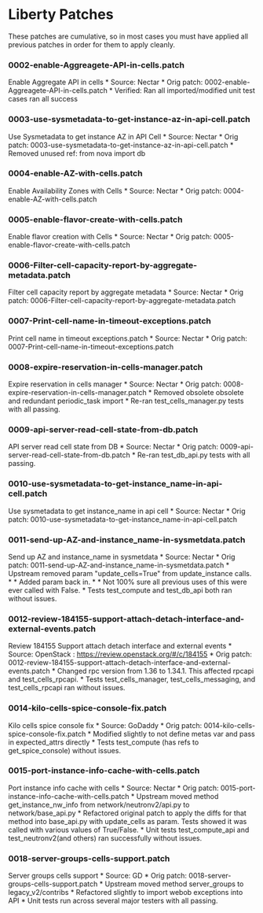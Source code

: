# Liberty Patches

These patches are cumulative, so in most cases you must have applied all
previous patches in order for them to apply cleanly.

### 0002-enable-Aggreagete-API-in-cells.patch

Enable Aggregate API in cells * Source: Nectar * Orig patch: 0002-enable-Aggreagete-API-in-cells.patch * Verified: Ran all imported/modified unit test cases ran all success

### 0003-use-sysmetadata-to-get-instance-az-in-api-cell.patch

Use Sysmetadata to get instance AZ in API Cell * Source: Nectar * Orig patch: 0003-use-sysmetadata-to-get-instance-az-in-api-cell.patch * Removed unused ref: from nova import db

### 0004-enable-AZ-with-cells.patch

Enable Availability Zones with Cells * Source: Nectar * Orig patch: 0004-enable-AZ-with-cells.patch

### 0005-enable-flavor-create-with-cells.patch

Enable flavor creation with Cells * Source: Nectar * Orig patch: 0005-enable-flavor-create-with-cells.patch

### 0006-Filter-cell-capacity-report-by-aggregate-metadata.patch

Filter cell capacity report by aggregate metadata * Source: Nectar * Orig patch: 0006-Filter-cell-capacity-report-by-aggregate-metadata.patch

### 0007-Print-cell-name-in-timeout-exceptions.patch

Print cell name in timeout exceptions.patch * Source: Nectar * Orig patch: 0007-Print-cell-name-in-timeout-exceptions.patch

### 0008-expire-reservation-in-cells-manager.patch

Expire reservation in cells manager * Source: Nectar * Orig patch: 0008-expire-reservation-in-cells-manager.patch * Removed obsolete obsolete and redundant periodic_task import * Re-ran test_cells_manager.py tests with all passing.

### 0009-api-server-read-cell-state-from-db.patch

API server read cell state from DB * Source: Nectar * Orig patch: 0009-api-server-read-cell-state-from-db.patch * Re-ran test_db_api.py tests with all passing.

### 0010-use-sysmetadata-to-get-instance_name-in-api-cell.patch

Use sysmetadata to get instance_name in api cell * Source: Nectar * Orig patch: 0010-use-sysmetadata-to-get-instance_name-in-api-cell.patch

### 0011-send-up-AZ-and-instance_name-in-sysmetdata.patch

Send up AZ and instance_name in sysmetdata * Source: Nectar * Orig patch: 0011-send-up-AZ-and-instance_name-in-sysmetdata.patch * Upstream removed param "update_cells=True" from update_instance calls. * * Added param back in. * * Not 100% sure all previous uses of this were ever called with False. * Tests test_compute and test_db_api both ran without issues.

### 0012-review-184155-support-attach-detach-interface-and-external-events.patch

Review 184155 Support attach detach interface and external events * Source: OpenStack : https://review.openstack.org/#/c/184155 * Orig patch: 0012-review-184155-support-attach-detach-interface-and-external-events.patch * Changed rpc version from 1.36 to 1.34.1. This affected rpcapi and test_cells_rpcapi. * Tests test_cells_manager, test_cells_messaging, and test_cells_rpcapi ran without issues.

### 0014-kilo-cells-spice-console-fix.patch

Kilo cells spice console fix * Source: GoDaddy * Orig patch: 0014-kilo-cells-spice-console-fix.patch * Modified slightly to not define metas var and pass in expected_attrs directly * Tests test_compute (has refs to get_spice_console) without issues.

### 0015-port-instance-info-cache-with-cells.patch

Port instance info cache with cells * Source: Nectar * Orig patch: 0015-port-instance-info-cache-with-cells.patch * Upstream moved method get_instance_nw_info from network/neutronv2/api.py to network/base_api.py * Refactored original patch to apply the diffs for that method into base_api.py with update_cells as param. Tests showed it was called with various values of True/False. * Unit tests test_compute_api and test_neutronv2(and others) ran successfully without issues.

### 0018-server-groups-cells-support.patch

Server groups cells support * Source: GD * Orig patch: 0018-server-groups-cells-support.patch * Upstream moved method server_groups to legacy_v2/contribs * Refactored slightly to import webob exceptions into API * Unit tests run across several major testers with all passing.
